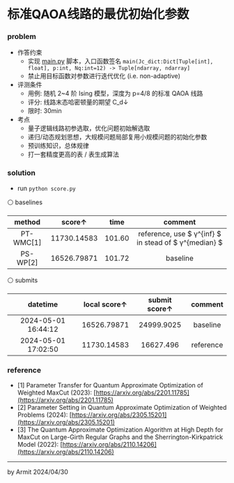 # 标准QAOA线路的最优初始化参数

### problem

- 作答约束
  - 实现 [main.py](main.py) 脚本，入口函数签名 `main(Jc_dict:Dict[Tuple[int], float], p:int, Nq:int=12) -> Tuple[ndarray, ndarray]`
  - 禁止用目标函数对参数进行迭代优化 (i.e. non-adaptive)
- 评测条件
  - 用例: 随机 2~4 阶 Ising 模型，深度为 p=4/8 的标准 QAOA 线路
  - 评分: 线路末态哈密顿量的期望 C_d↓
  - 限时: 30min
- 考点
  - 量子逻辑线路初参选取，优化问题初始解选取
  - 递归/动态规划思想，大规模问题局部复用小规模问题的初始化参数
  - 预训练知识，总体规律
  - 打一套精度更高的表 / 表生成算法

### solution

- run `python score.py`

⚪ baselines

| method | score↑ | time | comment |
| :-: | :-: | :-: | :-: |
| PT-WMC[1] | 11730.14583 | 101.60 | reference, use $ γ^{inf} $ in stead of $ γ^{median} $ |
| PS-WP[2]  | 16526.79871 | 101.72 | baseline |

⚪ submits

| datetime | local score↑ | submit score↑ | comment |
| :-: | :-: | :-: | :-: |
| 2024-05-01 16:44:12 | 16526.79871 | 24999.9025 | baseline  |
| 2024-05-01 17:02:50 | 11730.14583 | 16627.496  | reference |

### reference

- [1] Parameter Transfer for Quantum Approximate Optimization of Weighted MaxCut (2023): [https://arxiv.org/abs/2201.11785](https://arxiv.org/abs/2201.11785)
- [2] Parameter Setting in Quantum Approximate Optimization of Weighted Problems (2024): [https://arxiv.org/abs/2305.15201](https://arxiv.org/abs/2305.15201)
- [3] The Quantum Approximate Optimization Algorithm at High Depth for MaxCut on Large-Girth Regular Graphs and the Sherrington-Kirkpatrick Model (2022): [https://arxiv.org/abs/2110.14206](https://arxiv.org/abs/2110.14206)

----
by Armit
2024/04/30
